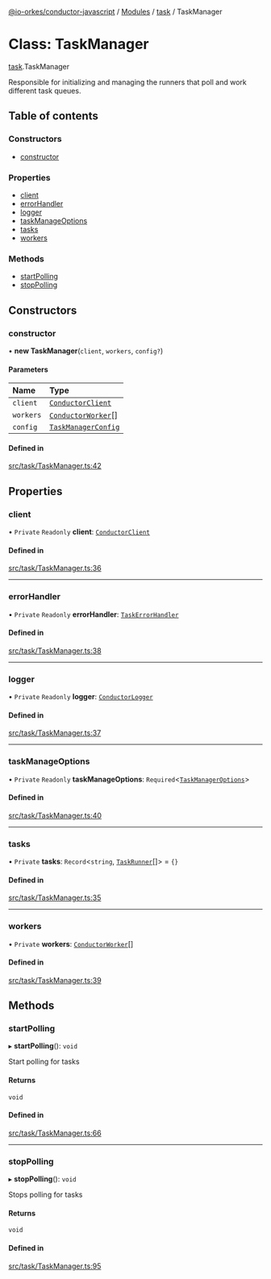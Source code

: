 [@io-orkes/conductor-javascript](../README.md) / [Modules](../modules.md) / [task](../modules/task.md) / TaskManager

# Class: TaskManager

[task](../modules/task.md).TaskManager

Responsible for initializing and managing the runners that poll and work different task queues.

## Table of contents

### Constructors

- [constructor](task.TaskManager.md#constructor)

### Properties

- [client](task.TaskManager.md#client)
- [errorHandler](task.TaskManager.md#errorhandler)
- [logger](task.TaskManager.md#logger)
- [taskManageOptions](task.TaskManager.md#taskmanageoptions)
- [tasks](task.TaskManager.md#tasks)
- [workers](task.TaskManager.md#workers)

### Methods

- [startPolling](task.TaskManager.md#startpolling)
- [stopPolling](task.TaskManager.md#stoppolling)

## Constructors

### constructor

• **new TaskManager**(`client`, `workers`, `config?`)

#### Parameters

| Name | Type |
| :------ | :------ |
| `client` | [`ConductorClient`](common.ConductorClient.md) |
| `workers` | [`ConductorWorker`](../interfaces/task.ConductorWorker.md)[] |
| `config` | [`TaskManagerConfig`](../interfaces/task.TaskManagerConfig.md) |

#### Defined in

[src/task/TaskManager.ts:42](https://github.com/conductor-sdk/conductor-javascript/blob/dbd8275/src/task/TaskManager.ts#L42)

## Properties

### client

• `Private` `Readonly` **client**: [`ConductorClient`](common.ConductorClient.md)

#### Defined in

[src/task/TaskManager.ts:36](https://github.com/conductor-sdk/conductor-javascript/blob/dbd8275/src/task/TaskManager.ts#L36)

___

### errorHandler

• `Private` `Readonly` **errorHandler**: [`TaskErrorHandler`](../modules/task.md#taskerrorhandler)

#### Defined in

[src/task/TaskManager.ts:38](https://github.com/conductor-sdk/conductor-javascript/blob/dbd8275/src/task/TaskManager.ts#L38)

___

### logger

• `Private` `Readonly` **logger**: [`ConductorLogger`](../interfaces/common.ConductorLogger.md)

#### Defined in

[src/task/TaskManager.ts:37](https://github.com/conductor-sdk/conductor-javascript/blob/dbd8275/src/task/TaskManager.ts#L37)

___

### taskManageOptions

• `Private` `Readonly` **taskManageOptions**: `Required`<[`TaskManagerOptions`](../interfaces/task.TaskManagerOptions.md)\>

#### Defined in

[src/task/TaskManager.ts:40](https://github.com/conductor-sdk/conductor-javascript/blob/dbd8275/src/task/TaskManager.ts#L40)

___

### tasks

• `Private` **tasks**: `Record`<`string`, [`TaskRunner`](task.TaskRunner.md)[]\> = `{}`

#### Defined in

[src/task/TaskManager.ts:35](https://github.com/conductor-sdk/conductor-javascript/blob/dbd8275/src/task/TaskManager.ts#L35)

___

### workers

• `Private` **workers**: [`ConductorWorker`](../interfaces/task.ConductorWorker.md)[]

#### Defined in

[src/task/TaskManager.ts:39](https://github.com/conductor-sdk/conductor-javascript/blob/dbd8275/src/task/TaskManager.ts#L39)

## Methods

### startPolling

▸ **startPolling**(): `void`

Start polling for tasks

#### Returns

`void`

#### Defined in

[src/task/TaskManager.ts:66](https://github.com/conductor-sdk/conductor-javascript/blob/dbd8275/src/task/TaskManager.ts#L66)

___

### stopPolling

▸ **stopPolling**(): `void`

Stops polling for tasks

#### Returns

`void`

#### Defined in

[src/task/TaskManager.ts:95](https://github.com/conductor-sdk/conductor-javascript/blob/dbd8275/src/task/TaskManager.ts#L95)
